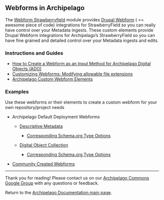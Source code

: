 ## Webforms in Archipelago

The [Webform Strawberryfield](https://github.com/esmero/webform_strawberryfield) module provides [Drupal Webform](https://www.drupal.org/project/webform) ( == awesome piece of code) integrations for StrawberryField so you can really have control over your Metadata ingests. These custom elements provide Drupal Webform integrations for Archipelago’s StrawberryField so you can have fine grained and detailed control over your Metadata ingests and edits.

### Instructions and Guides

* [How to Create a Webform as an Input Method for Archipelago Digital Objects (ADO)](webformsasinput.md)
* [Customizing Webforms: Modifying allowable file extensions](modifyingfileextensionsinwebform.md)
* [Archipelago Custom Webform Elements](customwebformelements.md)

### Examples

Use these webforms or their elements to create a custom webform for your own repository/project needs

* Archipelago Default Deployment Webforms
    * [Descriptive Metadata](https://github.com/esmero/archipelago-deployment/blob/1.0.0-RC3/config/sync/webform.webform.descriptive_metadata.yml)
        * [Corresponding Schema.org Type Options](https://github.com/esmero/archipelago-deployment/blob/1.0.0-RC3/config/sync/webform.webform_options.schema_org_creative_works.yml)

    * [Digital Object Collection](https://github.com/esmero/archipelago-deployment/blob/1.0.0-RC3/config/sync/webform.webform.digital_object_collection.yml)
        * [Corresponding Schema.org Type Options](https://github.com/esmero/archipelago-deployment/blob/1.0.0-RC3/config/sync/webform.webform_options.schema_org_cw_collections.yml)

* [Community Created Webforms](tbd.md)

___

Thank you for reading! Please contact us on our [Archipelago Commons Google Group](https://groups.google.com/forum/#!forum/archipelago-commons) with any questions or feedback.

Return to the [Archipelago Documentation main page](index.md).
